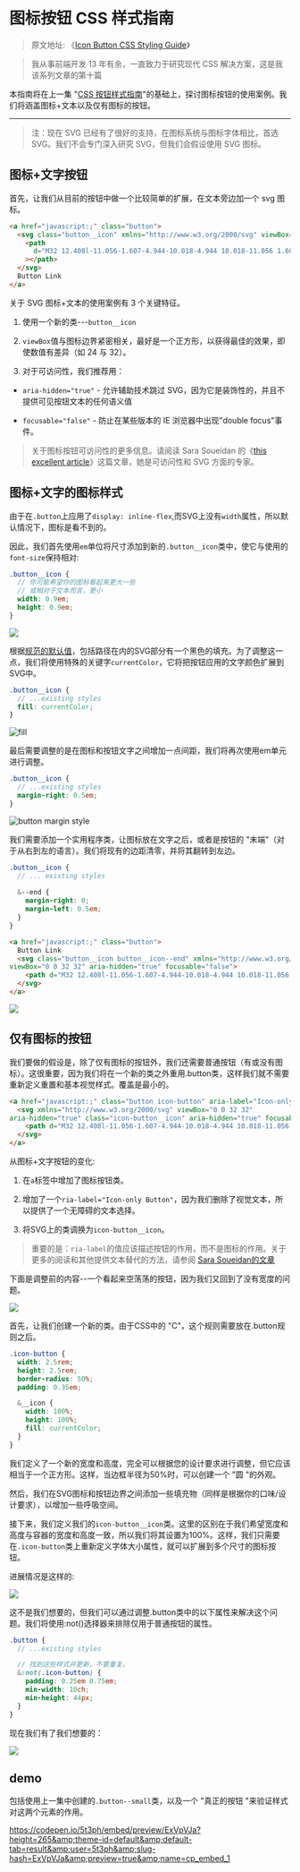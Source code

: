 # 图标按钮 CSS 样式指南

> 原文地址: 《[Icon Button CSS Styling Guide](https://moderncss.dev/icon-button-css-styling-guide/)》

> 我从事前端开发 13 年有余，一直致力于研究现代 CSS 解决方案，这是我该系列文章的第十篇

本指南将在上一集 "[CSS 按钮样式指南](https://moderncss.dev/css-button-styling-guide/)"的基础上，探讨图标按钮的使用案例。我们将涵盖图标+文本以及仅有图标的按钮。

---

> 注：现在 SVG 已经有了很好的支持，在图标系统与图标字体相比，首选 SVG。我们不会专门深入研究 SVG，但我们会假设使用 SVG 图标。

## 图标+文字按钮

首先，让我们从目前的按钮中做一个比较简单的扩展，在文本旁边加一个 svg 图标。

```html
<a href="javascript:;" class="button">
  <svg class="button__icon" xmlns="http://www.w3.org/2000/svg" viewBox="0 0 32 32" aria-hidden="true" focusable="false">
    <path
      d="M32 12.408l-11.056-1.607-4.944-10.018-4.944 10.018-11.056 1.607 8 7.798-1.889 11.011 9.889-5.199 9.889 5.199-1.889-11.011 8-7.798z"
    ></path>
  </svg>
  Button Link
</a>
```

关于 SVG 图标+文本的使用案例有 3 个关键特征。

1. 使用一个新的类---`button__icon`

2. `viewBox`值与图标边界紧密相关，最好是一个正方形，以获得最佳的效果，即使数值有差异（如 24 与 32）。

3. 对于可访问性，我们推荐用：

- `aria-hidden="true"` - 允许辅助技术跳过 SVG，因为它是装饰性的，并且不提供可见按钮文本的任何语义值

- `focusable="false"` - 防止在某些版本的 IE 浏览器中出现"double focus"事件。

> 关于图标按钮可访问性的更多信息。请阅读 Sara Soueidan 的《[this excellent article](https://www.sarasoueidan.com/blog/accessible-icon-buttons/)》这篇文章，她是可访问性和 SVG 方面的专家。

## 图标+文字的图标样式

由于在`.button`上应用了`display: inline-flex`,而SVG上没有`width`属性，所以默认情况下，图标是看不到的。

因此，我们首先使用`em`单位将尺寸添加到新的`.button__icon`类中，使它与使用的`font-size`保持相对:

```scss
.button__icon {
  // 你可能希望你的图标看起来更大一些
  // 或相对于文本而言，更小
  width: 0.9em;
  height: 0.9em;
}
```

![](https://dev-to-uploads.s3.amazonaws.com/i/00g7uw9dfcb80pq2hikz.png)

根据[规范的默认值](https://developer.mozilla.org/en-US/docs/Web/SVG/Attribute/fill#path)，包括路径在内的SVG部分有一个黑色的填充。为了调整这一点，我们将使用特殊的关键字`currentColor`，它将把按钮应用的文字颜色扩展到SVG中。

```scss
.button__icon {
  // ...existing styles
  fill: currentColor;
}
```

![fill](https://dev-to-uploads.s3.amazonaws.com/i/0rs7lk1bmq6hqkcggekq.png)

最后需要调整的是在图标和按钮文字之间增加一点间距，我们将再次使用em单元进行调整。

```scss
.button__icon {
  // ...existing styles
  margin-right: 0.5em;
}

```

![button margin style](https://dev-to-uploads.s3.amazonaws.com/i/niqz77ol4aaskwjic6dw.png)

我们需要添加一个实用程序类，让图标放在文字之后，或者是按钮的 "末端"（对于从右到左的语言）。我们将现有的边距清零，并将其翻转到左边。

```scss
.button__icon {
  // ... existing styles
  
  &--end {
    margin-right: 0;
    margin-left: 0.5em;
  }
}
```

```html
<a href="javascript:;" class="button">
  Button Link
  <svg class="button__icon button__icon--end" xmlns="http://www.w3.org/2000/svg" 
viewBox="0 0 32 32" aria-hidden="true" focusable="false">
    <path d="M32 12.408l-11.056-1.607-4.944-10.018-4.944 10.018-11.056 1.607 8 7.798-1.889 11.011 9.889-5.199 9.889 5.199-1.889-11.011 8-7.798z"></path>
  </svg>
</a>
```

![](https://dev-to-uploads.s3.amazonaws.com/i/xj30apl4rbcnzs1vjs8r.png)

## 仅有图标的按钮

我们要做的假设是，除了仅有图标的按钮外，我们还需要普通按钮（有或没有图标）。这很重要，因为我们将在一个新的类之外重用.button类，这样我们就不需要重新定义重置和基本视觉样式。覆盖是最小的。

```html
<a href="javascript:;" class="button icon-button" aria-label="Icon-only Button">
  <svg xmlns="http://www.w3.org/2000/svg" viewBox="0 0 32 32" 
aria-hidden="true" class="icon-button__icon" aria-hidden="true" focusable="false">
    <path d="M32 12.408l-11.056-1.607-4.944-10.018-4.944 10.018-11.056 1.607 8 7.798-1.889 11.011 9.889-5.199 9.889 5.199-1.889-11.011 8-7.798z"></path>
  </svg>
</a>
```

从图标+文字按钮的变化:

1. 在`a`标签中增加了图标按钮类。

2. 增加了一个`ria-label="Icon-only Button"`，因为我们删除了视觉文本，所以提供了一个无障碍的文本选择。

3. 将SVG上的类调换为`icon-button__icon`。

> 重要的是：`ria-label`的值应该描述按钮的作用，而不是图标的作用。关于更多的阅读和其他提供文本替代的方法，请参阅 [Sara Soueidan的文章](https://www.sarasoueidan.com/blog/accessible-icon-buttons/)

下面是调整前的内容--一个看起来空荡荡的按钮，因为我们又回到了没有宽度的问题。

![](https://dev-to-uploads.s3.amazonaws.com/i/09pnf9xm2pectdy9ug6j.png)

首先，让我们创建一个新的类。由于CSS中的 "C"，这个规则需要放在.button规则之后。

```scss
.icon-button {
  width: 2.5rem;
  height: 2.5rem;
  border-radius: 50%;
  padding: 0.35em;

  &__icon {
    width: 100%;
    height: 100%;
    fill: currentColor;
  }
}
```

我们定义了一个新的宽度和高度，完全可以根据您的设计要求进行调整，但它应该相当于一个正方形。这样，当边框半径为50%时，可以创建一个 "圆 "的外观。

然后，我们在SVG图标和按钮边界之间添加一些填充物（同样是根据你的口味/设计要求），以增加一些呼吸空间。

接下来，我们定义我们的`icon-button__icon`类。这里的区别在于我们希望宽度和高度与容器的宽度和高度一致，所以我们将其设置为100%。这样，我们只需要在`.icon-button`类上重新定义字体大小属性，就可以扩展到多个尺寸的图标按钮。

进展情况是这样的:

![](https://dev-to-uploads.s3.amazonaws.com/i/tdnn9ug4rcpmn45czqb1.png)

这不是我们想要的，但我们可以通过调整.button类中的以下属性来解决这个问题。我们将使用:not()选择器来排除仅用于普通按钮的属性。

```scss
.button {
  // ...existing styles

  // 找到这些样式并更新，不要重复。
  &:not(.icon-button) {
    padding: 0.25em 0.75em;
    min-width: 10ch;
    min-height: 44px;
  }
}
```

现在我们有了我们想要的：

![](https://dev-to-uploads.s3.amazonaws.com/i/aqknn8adugm9vn63c091.png)

## demo

包括使用上一集中创建的`.button--small`类，以及一个 "真正的按钮 "来验证样式对这两个元素的作用。

https://codepen.io/5t3ph/embed/preview/ExVpVJa?height=265&amp;theme-id=default&amp;default-tab=result&amp;user=5t3ph&amp;slug-hash=ExVpVJa&amp;preview=true&amp;name=cp_embed_1